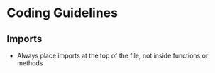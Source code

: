 # Coding Guidelines

## Imports
- Always place imports at the top of the file, not inside functions or methods
